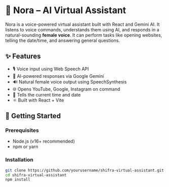 # 🤖 Nora – AI Virtual Assistant

Nora is a voice-powered virtual assistant built with React and Gemini AI. It listens to voice commands, understands them using AI, and responds in a natural-sounding **female voice**. It can perform tasks like opening websites, telling the date/time, and answering general questions.

## ✨ Features

- 🎙️ Voice input using Web Speech API
- 🧠 AI-powered responses via Google Gemini
- 🔊 Natural female voice output using SpeechSynthesis
- 🌐 Opens YouTube, Google, Instagram on command
- 📆 Tells the current time and date
- ⚛️ Built with React + Vite

## 🚀 Getting Started

### Prerequisites

- Node.js (v16+ recommended)
- npm or yarn

### Installation

```bash
git clone https://github.com/yourusername/shifra-virtual-assistant.git
cd shifra-virtual-assistant
npm install
